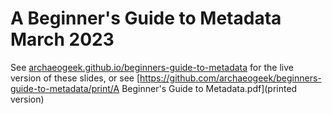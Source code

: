 # A Beginner's Guide to Metadata March 2023

See [archaeogeek.github.io/beginners-guide-to-metadata](https://archaeogeek.github.io/beginners-guide-to-metadata) for the live version of these slides, 
or see [https://github.com/archaeogeek/beginners-guide-to-metadata/print/A Beginner's Guide to Metadata.pdf](printed version)